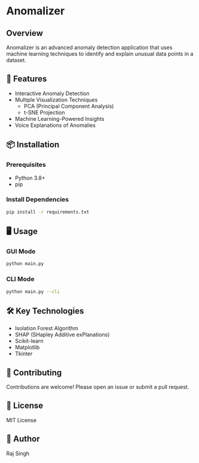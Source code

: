 # Anomalizer

## Overview
Anomalizer is an advanced anomaly detection application that uses machine learning techniques to identify and explain unusual data points in a dataset.

## 🚀 Features
- Interactive Anomaly Detection
- Multiple Visualization Techniques
  - PCA (Principal Component Analysis)
  - t-SNE Projection
- Machine Learning-Powered Insights
- Voice Explanations of Anomalies

## 📦 Installation

### Prerequisites
- Python 3.8+
- pip

### Install Dependencies
```bash
pip install -r requirements.txt
```

## 🖥️ Usage

### GUI Mode
```bash
python main.py
```

### CLI Mode
```bash
python main.py --cli
```

## 🛠️ Key Technologies
- Isolation Forest Algorithm
- SHAP (SHapley Additive exPlanations)
- Scikit-learn
- Matplotlib
- Tkinter

## 🤝 Contributing
Contributions are welcome! Please open an issue or submit a pull request.

## 📄 License
MIT License

## 👤 Author
Raj Singh
```
